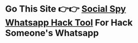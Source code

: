 # Go This Site 👉👉 **[Social Spy Whatsapp Hack Tool](https://socialspy.net/)** For Hack Someone's Whatsapp
